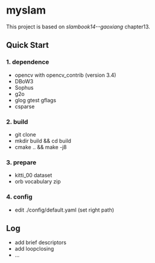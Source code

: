 # myslam
This project is based on _slambook14--gaoxiang_ chapter13.

## Quick Start
### 1. dependence
* opencv with opencv_contrib (version 3.4)
* DBoW3
* Sophus
* g2o
* glog gtest gflags
* csparse

### 2. build 
* git clone 
* mkdir build && cd build
* cmake .. && make -j8

### 3. prepare
* kitti_00 dataset
* orb vocabulary zip

### 4. config
* edit ./config/default.yaml (set right path)

## Log
* add brief descriptors 
* add loopclosing
* ...





